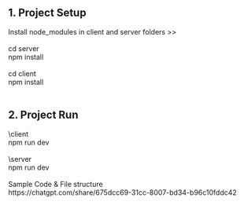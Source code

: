 <h2>1. Project Setup</h2>
<div>Install node_modules in client and server folders >> </div>
<br/>
<div>cd server</div>
<div>npm install</div>
<br/>
<div>cd client</div>
<div>npm install</div>
<br/>
<h2>2. Project Run</h2>
<div>\client</div>
<div>npm run dev</div>
<br/>
<div>\server</div>
<div>npm run dev</div>
<br/>

<div>Sample Code & File structure</div>
<div>https://chatgpt.com/share/675dcc69-31cc-8007-bd34-b96c10fddc42</div>
